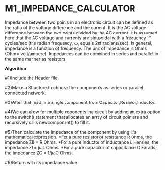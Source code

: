 # M1_IMPEDANCE_CALCULATOR
  Impedance between two points in an electronic circuit can be defined as the ratio of the voltage difference and the current. It is the AC voltage difference between the two points divided by the AC current. It is assumed here that the AC voltage and currents are sinusoidal with a frequency ‘f’ cycles/sec (the radian frequency, ω, equals 2πf radians/sec). In general, impedance is a function of frequency. The unit of impedance is Ohms (Ohm= volt/ampere).
	Impedances can be combined in series and parallel in the same manner as resistors.
	
**Algorithm**

#1)Include the Header file 

#2)Make a Structure to choose the components as series or parallel connected network.

#3)After that read in a single component from Capacitor,Resistor,Inductor.

#4)We can allow for multiple coponents ina circuit by adding an extra option to the switch() statement that allocates an array of circuit pointers and recursively calls newcomponent() to fill it.

#5)Then calculate the impedance of the component by using it's mathematical expression.
*For a pure resistor of resistance R Ohms, the impedance ZR = R Ohms.
*For a pure inductor of inductance L Henries, the impedance ZL= jωL Ohms.
*For a pure capacitor of capacitance C Farads, the impedance ZC = 1/jωC Ohms.

#6)Return with its impedance value.

